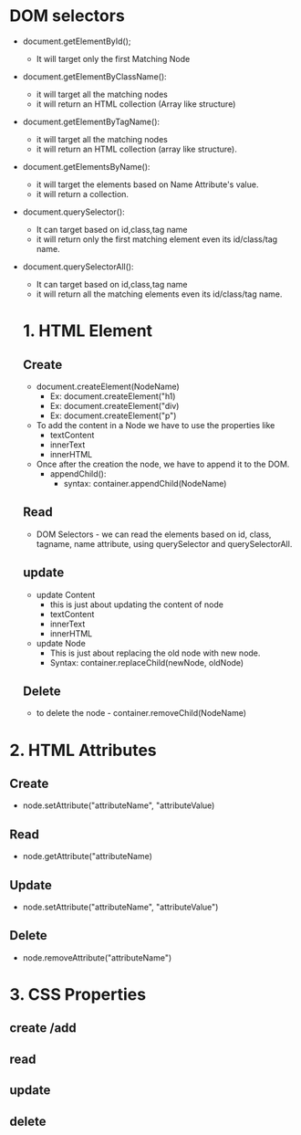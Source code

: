 # DOM selectors #
- document.getElementById();
     - It will target only the first Matching Node
- document.getElementByClassName():
     -  it will target all the matching nodes
     - it will return an HTML collection (Array like   structure)
- document.getElementByTagName():
     - it will target all the matching nodes
     - it will return an HTML collection (array like structure).
- document.getElementsByName():
     - it will target the elements based on Name Attribute's value.
     - it will return a collection.
- document.querySelector():
   - It can target based on id,class,tag name
   - it will return only the first matching element even its id/class/tag name.
- document.querySelectorAll():
   - It can target based on id,class,tag name
   - it will return all the matching elements even its id/class/tag name.
   
   # 1. HTML Element #

   ## Create 
   - document.createElement(NodeName)
      - Ex: document.createElement("h1)
      - Ex: document.createElement("div)
      - Ex: document.createElement("p")
   - To add the content in a Node we have to use the properties like 
      - textContent
      - innerText
      - innerHTML
   - Once after the creation the node, we have to append it to the DOM.
      - appendChild():
        - syntax: container.appendChild(NodeName)

   ## Read 
   - DOM Selectors - we can read the elements based on id, class, tagname, name attribute, using querySelector and querySelectorAll.

   ## update 
   - update Content
     - this is just about updating the content of node
      - textContent
      - innerText
      - innerHTML
   - update Node
     - This is just about replacing the old node with new node.
     - Syntax: container.replaceChild(newNode, oldNode)

  ## Delete 
     - to delete the node
      - container.removeChild(NodeName)

# 2. HTML Attributes #

 ## Create
- node.setAttribute("attributeName", "attributeValue)

 ## Read
 - node.getAttribute("attributeName)

 ## Update
 - node.setAttribute("attributeName", "attributeValue")

 ## Delete
 - node.removeAttribute("attributeName")

 # 3. CSS Properties 

## create /add
## read
## update
## delete

